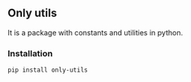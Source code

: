 ## Only utils

It is a package with constants and utilities in python.

### Installation

```pip install only-utils```
